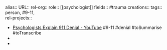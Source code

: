 alias::
URL::
rel-org::
role:: [[psychologist]] 
fields:: #trauma 
creations:: 
tags:: person, #9-11,  
rel-projects::


- [Psychologists Explain 911 Denial - YouTube](https://www.youtube.com/watch?v=pGbEJ3pXwWM) #9-11 #denial #toSummarise #toTranscribe
-
-